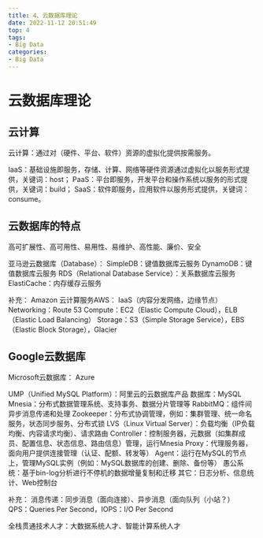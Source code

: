 ```yaml
---
title: 4、云数据库理论
date: 2022-11-12 20:51:49
top: 4
tags:
- Big Data
categories:
- Big Data
---
```


# 云数据库理论

## 云计算

云计算：通过对（硬件、平台、软件）资源的虚拟化提供按需服务。

IaaS：基础设施即服务，存储、计算、网络等硬件资源通过虚拟化以服务形式提供，关键词：host；
PaaS：平台即服务，开发平台和操作系统以服务的形式提供，关键词：build；
SaaS：软件即服务，应用软件以服务形式提供，关键词：consume。



## 云数据库的特点

高可扩展性、高可用性、易用性、易维护、高性能、廉价、安全

亚马逊云数据库（Database）：
SimpleDB：键值数据库云服务
DynamoDB：键值数据库云服务
RDS（Relational Database Service）：关系数据库云服务
ElastiCache：内存缓存云服务

补充：
Amazon 云计算服务AWS：
IaaS（内容分发网络，边缘节点）
Networking：Route 53
Compute：EC2（Elastic Compute Cloud），ELB（Elastic Load Balancing）
Storage：S3（Simple Storage Service），EBS（Elastic Block Storage），Glacier



## Google云数据库

Microsoft云数据库：
Azure


UMP（Unified MySQL Platform）：阿里云的云数据库产品
数据库：MySQL
Mnesia：分布式数据管理系统、支持事务、数据分片管理等
RabbitMQ：组件间异步消息传递和处理
Zookeeper：分布式协调管理，例如：集群管理、统一命名服务，状态同步服务、分布式锁
LVS（Linux Virtual Server）：负载均衡（IP负载均衡、内容请求均衡）、请求路由
Controller：控制服务器，元数据（如集群成员、配置信息、状态信息、路由信息）管理，运行Mnesia
Proxy：代理服务器，面向用户提供连接管理（认证、配额、转发等）
Agent：运行在MySQL的节点上，管理MySQL实例（例如：MySQL数据库的创建、删除、备份等）
愚公系统：基于bin-log分析进行不停机的数据增量复制和迁移
其它：日志分析、信息统计、Web控制台

补充：
消息传递：同步消息（面向连接）、异步消息（面向队列（小站？）
QPS：Queries Per Second，IOPS：I/O Per Second

全栈贯通技术人才：大数据系统人才、智能计算系统人才
